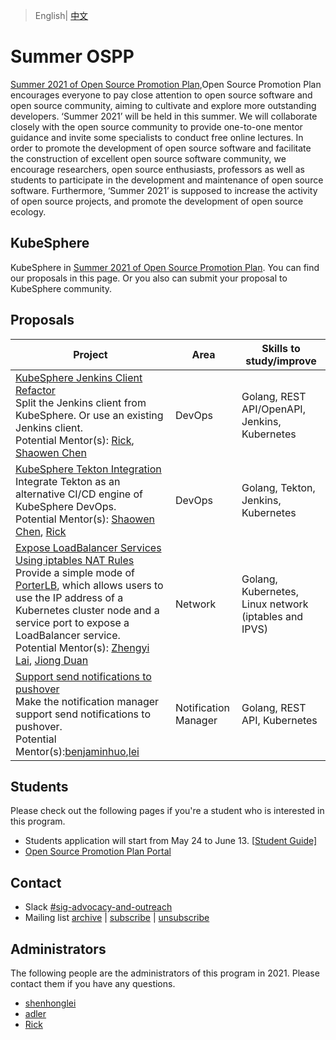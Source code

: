 > English| [中文](README_zh-CN.md)

# Summer OSPP

[Summer 2021 of Open Source Promotion Plan](https://summer.iscas.ac.cn),Open Source Promotion Plan encourages everyone to pay close attention to open source software and open source community, aiming to cultivate and explore more outstanding developers. ‘Summer 2021’ will be held in this summer. We will collaborate closely with the open source community to provide one-to-one mentor guidance and invite some specialists to conduct free online lectures. In order to promote the development of open source software and facilitate the construction of excellent open source software community, we encourage researchers, open source enthusiasts, professors as well as students to participate in the development and maintenance of open source software. Furthermore, ‘Summer 2021’ is supposed to increase the activity of open source projects, and promote the development of open source ecology.

## KubeSphere

KubeSphere in [Summer 2021 of Open Source Promotion Plan](https://summer.iscas.ac.cn/#/org/projectlist). You can find our proposals in this page. Or you also can submit your proposal to KubeSphere community.

## Proposals

| Project | Area | Skills to study/improve |
| --- | --- | --- |
| [KubeSphere Jenkins Client Refactor](kubeSphere-jenkins-client-refactor.md) <br/>Split the Jenkins client from KubeSphere. Or use an existing Jenkins client. </br>Potential Mentor(s): [Rick](https://github.com/LinuxSuRen/), [Shaowen Chen](https://github.com/shaowenchen/)| DevOps | Golang, REST API/OpenAPI, Jenkins, Kubernetes |
| [KubeSphere Tekton Integration](kubeSphere-tekton-integration.md) <br/>Integrate Tekton as an alternative CI/CD engine of KubeSphere DevOps. <br/>Potential Mentor(s): [Shaowen Chen](https://github.com/shaowenchen/), [Rick](https://github.com/LinuxSuRen/) | DevOps | Golang, Tekton, Jenkins, Kubernetes |
| [Expose LoadBalancer Services Using iptables NAT Rules](expose-loadbalancer-services-using-iptables-nat-rules.md) <br/>Provide a simple mode of [PorterLB](https://porterlb.io/), which allows users to use the IP address of a Kubernetes cluster node and a service port to expose a LoadBalancer service. <br/>Potential Mentor(s): [Zhengyi Lai](https://github.com/zheng1), [Jiong Duan](https://github.com/duanjiong) | Network              | Golang, Kubernetes, Linux network (iptables and IPVS) |
| [Support send notifications to pushover](support-send-notifications-to-pushover.md)<br/>Make the notification manager support send notifications to pushover.<br/>Potential Mentor(s):[benjaminhuo](https://github.com/benjaminhuo),[lei](https://github.com/wanjunlei) | Notification Manager | Golang, REST API, Kubernetes                          |

## Students

Please check out the following pages if you're a student who is interested in this program.

* Students application will start from May 24 to June 13. [[Student Guide\]](https://summer.iscas.ac.cn/help/en/student/)
* [Open Source Promotion Plan Portal](https://summer.iscas.ac.cn/)

## Contact

- Slack [#sig-advocacy-and-outreach](https://kubesphere.slack.com/messages/sig-advocacy-and-outreach)
- Mailing list [archive](https://groups.google.com/group/kubesphere-sig-advocacy-and-outreach/topics) | [subscribe](mailto:kubesphere-sig-advocacy-and-outreach+subscribe@googlegroups.com) | [unsubscribe](mailto:kubesphere-sig-advocacy-and-outreach+unsubscribe@googlegroups.com)

## Administrators

The following people are the administrators of this program in 2021. Please contact them if you have any questions.

* [shenhonglei](https://github.com/shenhonglei)
* [adler](https://github.com/adlerliu)
* [Rick](https://github.com/LinuxSuRen/)
